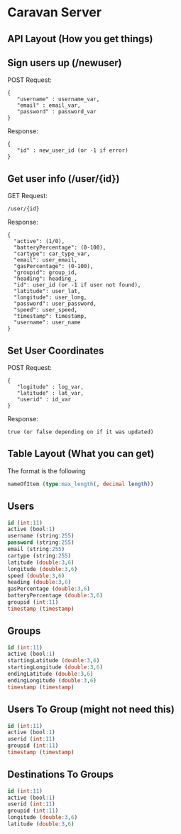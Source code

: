 Caravan Server
===

API Layout (How you get things)
----

Sign users up (/newuser)
---

POST Request:
```
{
   "username" : username_var,
   "email" : email_var,
   "password" : password_var
}
```
Response:
```
{
   "id" : new_user_id (or -1 if error)
}
```

Get user info (/user/{id})
---

GET Request:
```
/user/{id}
```
Response:
```
{
  "active": (1/0),
  "batteryPercentage": (0-100),
  "cartype": car_type_var,
  "email": user_email,
  "gasPercentage": (0-100),
  "groupid": group_id,
  "heading": heading_,
  "id": user_id (or -1 if user not found),
  "latitude": user_lat,
  "longitude": user_long,
  "password": user_password,
  "speed": user_speed,
  "timestamp": timestamp,
  "username": user_name
}
```

Set User Coordinates
---
POST Request:
```
{
   "logitude" : log_var,
   "latitude" : lat_var,
   "userid" : id_var
}
```
Response:
```
true (or false depending on if it was updated)
```

Table Layout (What you can get)
----
The format is the following

```sql
nameOfItem (type:max_length(, decimal length))
```

Users 
---


```sql
id (int:11)
active (bool:1)
username (string:255)
password (string:255)
email (string:255)
cartype (string:255)
latitude (double:3,6)
longitude (double:3,6)
speed (double:3,6)
heading (double:3,6)
gasPercentage (double:3,6)
batteryPercentage (double:3,6)
groupid (int:11)
timestamp (timestamp)
```

Groups
---

```sql
id (int:11)
active (bool:1)
startingLatitude (double:3,6)
startingLongitude (double:3,6)
endingLatitude (double:3,6)
endingLongitude (double:3,6)
timestamp (timestamp)
```

Users To Group (might not need this)
---

```sql
id (int:11)
active (bool:1)
userid (int:11)
groupid (int:11)
timestamp (timestamp)
```

Destinations To Groups
---

```sql
id (int:11)
active (bool:1)
userid (int:11)
groupid (int:11)
longitude (double:3,6)
latitude (double:3,6)
```
